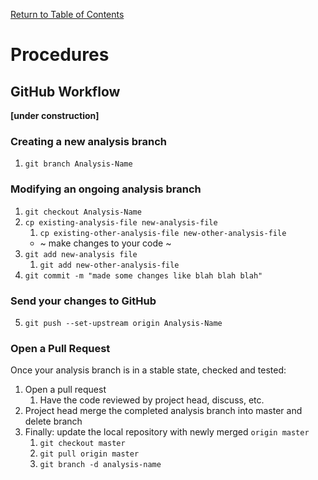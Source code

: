 [Return to Table of Contents](readme.md#table-of-contents)

# Procedures

## GitHub Workflow
**[under construction]**

### Creating a new analysis branch
1. `git branch Analysis-Name`

### Modifying an ongoing analysis branch
1. `git checkout Analysis-Name`
3. `cp existing-analysis-file new-analysis-file`
    1. `cp existing-other-analysis-file new-other-analysis-file`
    - ~ make changes to your code ~
4. `git add new-analysis file`
    1. `git add new-other-analysis-file`
5. `git commit -m "made some changes like blah blah blah"`

### Send your changes to GitHub
5. `git push --set-upstream origin Analysis-Name`

### Open a Pull Request
Once your analysis branch is in a stable state, checked and tested:
1. Open a pull request
    1. Have the code reviewed by project head, discuss, etc.
2. Project head merge the completed analysis branch into master and delete branch
3. Finally: update the local repository with newly merged `origin master`
    1. `git checkout master`
    2. `git pull origin master`
    3. `git branch -d analysis-name`
